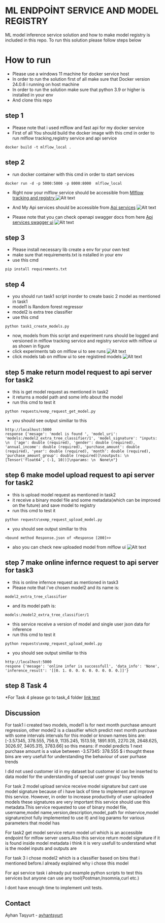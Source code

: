 # ML ENDPOİNT SERVICE AND MODEL REGISTRY

ML model inference service solution and how to make model registry is included in this repo. To run this solution please follow steps below

# How to run
* Please use a windows 11 machine for docker service host
* In order to run the solution first of all make sure that  Docker version 24.0.6 i running on host machine
* In order to run the solution  make sure that python 3.9 or higher is installed in your env
* And clone this repo
## step 1
* Please note that i used mlflow and fast api for my docker service
* First of all You should build the docker image with this cmd in order to run mlflow tracking,registry service and api service
```
docker build -t mlflow_local .
```
## step 2
* run docker container with this cmd  in order to start services
```
docker run -d -p 5000:5000 -p 8000:8000  mlflow_local
```
* Right now your mlflow service should be accessible from
[Mlflow tracking and registry ](http://localhost:5000)
![Alt text](img/step2_mlflow_service.png)

* And My Api services should be accessible from
[Api services](http://localhost:8000)
![Alt text](img/step2_api_service.png)
* Please note that you can check openapi swagger docs from here
[Api services swagger ui](http://localhost:8000/docs)
![Alt text](img/step2_mlflow_service.png)
## step 3
* Please install necessary lib create a env for your own test
* make sure that requirements.txt is nstalled in your env
* use this cmd
```
pip install requirements.txt
```
## step 4
* you should run task1 script inorder to create basic 2 model as mentioned in task1
* model1 is Random forest regressor
* model2 is extra tree classifier
* use this cmd
```
python task1_create_models.py
```
* now, models from this script and experiment runs should be logged and versioned in mlflow tracking service and registry service with mlflow ui as shown in figure
* click experiments tab on mlflow ui to see runs
![Alt text](img/step3_exp_runs.png)
* click models tab on mlflow ui to see registired models
![Alt text](img/step3_models.png)

## step 5 make  return model request to api server for task2
* this is get model request as mentioned in task2 
* it returns a model path and some info about the model
* run this cmd to test it
```
python requests/exmp_request_get_model.py
```
* you should see output similiar to this
```
http://localhost:5000
response {'mesage': 'model is found ', 'model_uri': 'models:/model2_extra_tree_classifier/1', 'model_signature': "inputs: \n  ['age': double (required), 'gender': double (required), 'annual_income': double (required), 'purchase_amount': double (required), 'year': double (required), 'month': double (required), 'purchase_amount_group': double (required)]\noutputs: \n  [Tensor('float64', (-1, 10))]\nparams: \n  None\n"}

```

## step 6 make model upload request to api server for task2
* this is upload model request as mentioned in task2 
* it receive a binary model file and some metadata(which can be improved on the future) and save model to registry
* run this cmd to test it
```
python requests\exmp_request_upload_model.py 
```
* you should see output similiar to this
```
<bound method Response.json of <Response [200]>>
```
* also you can check new uploaded model from mlflow ui
![Alt text](img/step2_upload_model_api_service.png)


## step 7 make online infernce request to api server for task3
* this is  online infernce request as mentioned in task3
* Please note that i've chosen model2 and its name is:
```
model2_extra_tree_classifier
```
* and its model path is:
```
models:/model2_extra_tree_classifier/1
```
* this service receive a version of model and single user json data for inference
* run this cmd to test it
```
python requests\exmp_request_upload_model.py 
```
* you should see output similiar to this
```
http://localhost:5000
respone {'mesage': 'online infer is successfull', 'data_info': 'None', 'inference_result': '[[0. 1. 0. 0. 0. 0. 0. 0. 0. 0.]]'}
```
## step 8 Task 4
*For Task 4 please go to task_4 folder
[link text](task_4/README.md)

## Discussion

 For task1 i created two models, model1 is for  next month  purchase amount regression, other model2 is a classifier which predict next month purchase with some intervals
 intervals for this model or known names bins are:
 [-3.57345,
 378.555,
 756.9,
 1135.245,
 1513.59,
 1891.935,
 2270.28,
 2648.625,
 3026.97,
 3405.315,
 3783.66]
 so this means: if model predicts 1 next purchase amount is a value between -3.57345: 378.555 $
 i thought these bins are very usefull for understanding the behaviour of user purhase trends

 I did not used customer id in my dataset but customer id can be inserted to data model for the understanding of special user groups' buy trends

 For task 2 model upload service receive model signature but cant use model signature because of i have lack of time to implement and improve this service.
 However, in order to increase productivity of user uploaded models these signatures are very important this service should use this metadata.This service requested to use of binary model file, username,model name,version,description,model_path for mlservice,model signature(not fully implemented to use it) and log params for various
 parameters that model has

 For task2 get model service return model url which is an accessible endpoint for mlfow server users.Also this service return model signature if it is found inside model metadata i think it is very usefull to understand what is the model inputs and outputs are

 For task 3 i chose  model2 which is a classifier based on bins that i mentioned before.I already explained why i chose this model

 For api service task i already put example python scripts to test this services but anyone can use any tool(Postman,Insomnia,curl etc.)
 
 I dont have enough time to implement unit tests.

 <!--  CONTACT  -->

## Contact

Ayhan Taşyurt -  [ayhantsyurt](mailto:ayhantsyurt@gmail.com)
 



